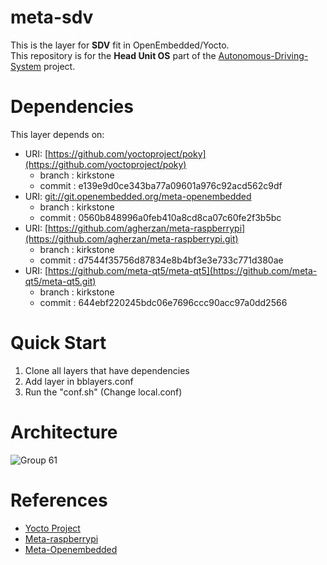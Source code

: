 # meta-sdv

This is the layer for **SDV** fit in OpenEmbedded/Yocto. <br/>
This repository is for the **Head Unit OS** part of the [Autonomous-Driving-System](https://github.com/SEA-ME-COSS/Autonomous-Driving-System) project.

# Dependencies

This layer depends on:

- URI: [https://github.com/yoctoproject/poky](https://github.com/yoctoproject/poky)
    - branch : kirkstone
    - commit : e139e9d0ce343ba77a09601a976c92acd562c9df
- URI: [git://git.openembedded.org/meta-openembedded](https://git.openembedded.org/meta-openembedded//)
    - branch : kirkstone
    - commit : 0560b848996a0feb410a8cd8ca07c60fe2f3b5bc
- URI: [https://github.com/agherzan/meta-raspberrypi](https://github.com/agherzan/meta-raspberrypi.git)
    - branch : kirkstone
    - commit : d7544f35756d87834e8b4bf3e3e733c771d380ae
- URI: [https://github.com/meta-qt5/meta-qt5](https://github.com/meta-qt5/meta-qt5.git)
    - branch : kirkstone
    - commit : 644ebf220245bdc06e7696ccc90acc97a0dd2566

# Quick Start

1. Clone all layers that have dependencies
2. Add layer in bblayers.conf 
3. Run the "conf.sh" (Change local.conf)

# Architecture

![Group 61](https://github.com/Ho-mmd/meta-sdv/assets/55338823/f488749a-9f64-4708-952e-fe26497b5611)

# References

- [Yocto Project](https://docs.yoctoproject.org/4.0.12/migration-guides/migration-4.0.html)
- [Meta-raspberrypi](https://meta-raspberrypi.readthedocs.io/en/latest/index.html)
- [Meta-Openembedded](https://layers.openembedded.org/layerindex/branch/master/layers/)
